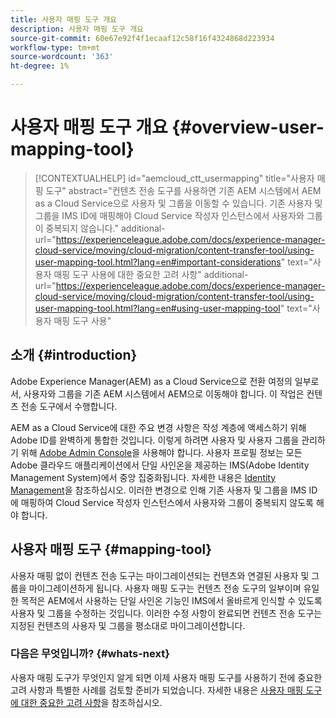 ```yaml
---
title: 사용자 매핑 도구 개요
description: 사용자 매핑 도구 개요
source-git-commit: 60e67e92f4f1ecaaf12c58f16f4324868d223934
workflow-type: tm+mt
source-wordcount: '363'
ht-degree: 1%

---
```



# 사용자 매핑 도구 개요 {#overview-user-mapping-tool}

>[!CONTEXTUALHELP]
>id="aemcloud_ctt_usermapping"
>title="사용자 매핑 도구"
>abstract="컨텐츠 전송 도구를 사용하면 기존 AEM 시스템에서 AEM as a Cloud Service으로 사용자 및 그룹을 이동할 수 있습니다. 기존 사용자 및 그룹을 IMS ID에 매핑해야 Cloud Service 작성자 인스턴스에서 사용자와 그룹이 중복되지 않습니다."
>additional-url="https://experienceleague.adobe.com/docs/experience-manager-cloud-service/moving/cloud-migration/content-transfer-tool/using-user-mapping-tool.html?lang=en#important-considerations" text="사용자 매핑 도구 사용에 대한 중요한 고려 사항"
>additional-url="https://experienceleague.adobe.com/docs/experience-manager-cloud-service/moving/cloud-migration/content-transfer-tool/using-user-mapping-tool.html?lang=en#using-user-mapping-tool" text="사용자 매핑 도구 사용"

## 소개 {#introduction}

Adobe Experience Manager(AEM) as a Cloud Service으로 전환 여정의 일부로서, 사용자와 그룹을 기존 AEM 시스템에서 AEM으로 이동해야 합니다. 이 작업은 컨텐츠 전송 도구에서 수행합니다.

AEM as a Cloud Service에 대한 주요 변경 사항은 작성 계층에 액세스하기 위해 Adobe ID를 완벽하게 통합한 것입니다.  이렇게 하려면 사용자 및 사용자 그룹을 관리하기 위해 [Adobe Admin Console](https://helpx.adobe.com/kr/enterprise/using/admin-console.html)을 사용해야 합니다. 사용자 프로필 정보는 모든 Adobe 클라우드 애플리케이션에서 단일 사인온을 제공하는 IMS(Adobe Identity Management System)에서 중앙 집중화됩니다. 자세한 내용은 [Identity Management](https://experienceleague.adobe.com/docs/experience-manager-cloud-service/overview/what-is-new-and-different.html?lang=en#identity-management)을 참조하십시오. 이러한 변경으로 인해 기존 사용자 및 그룹을 IMS ID에 매핑하여 Cloud Service 작성자 인스턴스에서 사용자와 그룹이 중복되지 않도록 해야 합니다.

## 사용자 매핑 도구 {#mapping-tool}

사용자 매핑 없이 컨텐츠 전송 도구는 마이그레이션되는 컨텐츠와 연결된 사용자 및 그룹을 마이그레이션하게 됩니다. 사용자 매핑 도구는 컨텐츠 전송 도구의 일부이며 유일한 목적은 AEM에서 사용하는 단일 사인온 기능인 IMS에서 올바르게 인식할 수 있도록 사용자 및 그룹을 수정하는 것입니다. 이러한 수정 사항이 완료되면 컨텐츠 전송 도구는 지정된 컨텐츠의 사용자 및 그룹을 평소대로 마이그레이션합니다.

### 다음은 무엇입니까? {#whats-next}

사용자 매핑 도구가 무엇인지 알게 되면 이제 사용자 매핑 도구를 사용하기 전에 중요한 고려 사항과 특별한 사례를 검토할 준비가 되었습니다. 자세한 내용은 [사용자 매핑 도구에 대한 중요한 고려 사항](/help/move-to-cloud-service/content-transfer-tool/user-mapping-tool/considerations-user-mapping-tool.md)을 참조하십시오.